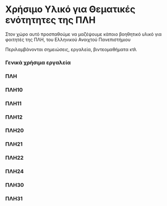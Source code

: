 # Χρήσιμο Υλικό για Θεματικές ενότητητες της ΠΛΗ

Στον χώρο αυτό προσπαθούμε να μαζέψουμε κάποιο βοηθητικό υλικό για φοιτητές της ΠΛΗ, του Ελληνικού Ανοιχτού Πανεπιστήμιου

Περιλαμβάνονται σημειώσεις, εργαλεία, βιντεομαθήματα κτλ

### Γενικά χρήσιμα εργαλεία

### ΠΛΗ

### ΠΛΗ10

### ΠΛΗ11

### ΠΛΗ12

### ΠΛΗ20

### ΠΛΗ21

### ΠΛΗ22

### ΠΛΗ24

### ΠΛΗ30

### ΠΛΗ31
